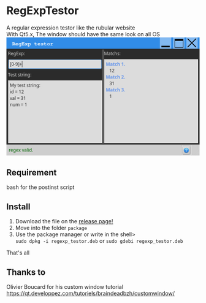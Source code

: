 # RegExpTestor
A regular expression testor like the rubular website  
With Qt5.x, The window should have the same look on all OS  
![Screenshot](rexptest.jpg)

## Requirement
bash for the postinst script

## Install
1. Download the file on the [release page!](https://github.com/thibDev/RegExpTestor/releases)
2. Move into the folder `package`
3. Use the package manager or write in the shell>  
`sudo dpkg -i regexp_testor.deb` or `sudo gdebi regexp_testor.deb`

That's all

## Thanks to
Olivier Boucard for his custom window tutorial
https://qt.developpez.com/tutoriels/braindeadbzh/customwindow/
